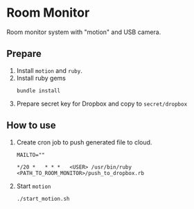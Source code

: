 # Room Monitor

Room monitor system with "motion" and USB camera.

## Prepare
1. Install `motion` and `ruby`.
1. Install ruby gems
   ```
   bundle install
   ```
1. Prepare secret key for Dropbox and copy to `secret/dropbox`

## How to use
1. Create cron job to push generated file to cloud.
   ```
   MAILTO=""
   
   */20 *	* * *	<USER> /usr/bin/ruby <PATH_TO_ROOM_MONITOR>/push_to_dropbox.rb
   ```
1. Start `motion`
   ```
   ./start_motion.sh
   ```
